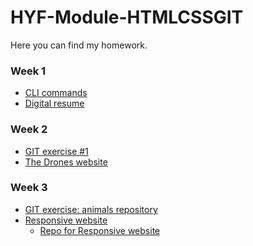 # HYF-Module-HTMLCSSGIT

<p>Here you can find my homework.</p>
<h3>Week 1</h3>
<ul>
  <li><a href="https://veronika121.github.io/HYF-Module-HTMLCSSGIT/week1/CLI.txt" target="_blank">CLI commands</a></li>
  <li><a href="https://veronika121.github.io/HYF-Module-HTMLCSSGIT/week1/resume/index.html" target="_blank">Digital resume</a></li>
</ul>
<h3>Week 2</h3>
<ul>
  <li><a href="https://github.com/Veronika121/favorite-cmd-commands" target="_blank">GIT exercise #1</a></li>
  <li><a href="https://veronika121.github.io/HYF-Module-HTMLCSSGIT/week2/index.html" target="_blank">The Drones website</a></li>
</ul>
<h3>Week 3</h3>
<ul>
  <li><a href="https://github.com/Veronika121/animals" target="_blank">GIT exercise: animals repository</a></li>
  <li><a href="https://veronika121.github.io/UBER-clone/index.html" target="_blank">Responsive website</a>
  <ul>
    <li><a href="https://github.com/Veronika121/UBER-clone" target="_blank">Repo for Responsive website</a></li>
  </ul>
  </li>
</ul>



